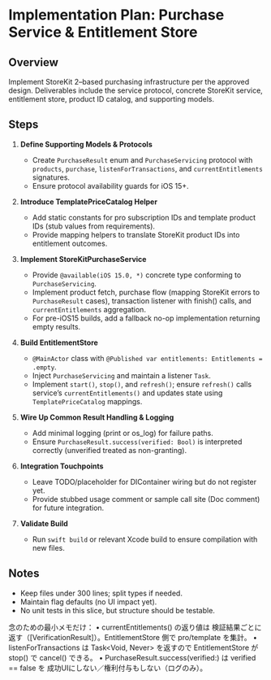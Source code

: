 # Implementation Plan: Purchase Service & Entitlement Store

## Overview
Implement StoreKit 2–based purchasing infrastructure per the approved design. Deliverables include the service protocol, concrete StoreKit service, entitlement store, product ID catalog, and supporting models.

## Steps
1. **Define Supporting Models & Protocols**
   - Create `PurchaseResult` enum and `PurchaseServicing` protocol with `products`, `purchase`, `listenForTransactions`, and `currentEntitlements` signatures.
   - Ensure protocol availability guards for iOS 15+.

2. **Introduce TemplatePriceCatalog Helper**
   - Add static constants for pro subscription IDs and template product IDs (stub values from requirements).
   - Provide mapping helpers to translate StoreKit product IDs into entitlement outcomes.

3. **Implement StoreKitPurchaseService**
   - Provide `@available(iOS 15.0, *)` concrete type conforming to `PurchaseServicing`.
   - Implement product fetch, purchase flow (mapping StoreKit errors to `PurchaseResult` cases), transaction listener with finish() calls, and `currentEntitlements` aggregation.
   - For pre-iOS15 builds, add a fallback no-op implementation returning empty results.

4. **Build EntitlementStore**
   - `@MainActor` class with `@Published var entitlements: Entitlements = .empty`.
   - Inject `PurchaseServicing` and maintain a listener `Task`.
   - Implement `start()`, `stop()`, and `refresh()`; ensure `refresh()` calls service’s `currentEntitlements()` and updates state using `TemplatePriceCatalog` mappings.

5. **Wire Up Common Result Handling & Logging**
   - Add minimal logging (print or os_log) for failure paths.
   - Ensure `PurchaseResult.success(verified: Bool)` is interpreted correctly (unverified treated as non-granting).

6. **Integration Touchpoints**
   - Leave TODO/placeholder for DIContainer wiring but do not register yet.
   - Provide stubbed usage comment or sample call site (Doc comment) for future integration.

7. **Validate Build**
   - Run `swift build` or relevant Xcode build to ensure compilation with new files.

## Notes
- Keep files under 300 lines; split types if needed.
- Maintain flag defaults (no UI impact yet).
- No unit tests in this slice, but structure should be testable.

念のための最小メモだけ：
	•	currentEntitlements() の返り値は 検証結果ごとに返す（[VerificationResult<Transaction>]）。EntitlementStore 側で pro/template を集計。
	•	listenForTransactions は Task<Void, Never> を返すので EntitlementStore が stop() で cancel() できる。
	•	PurchaseResult.success(verified:) は verified == false を 成功UIにしない／権利付与もしない（ログのみ）。